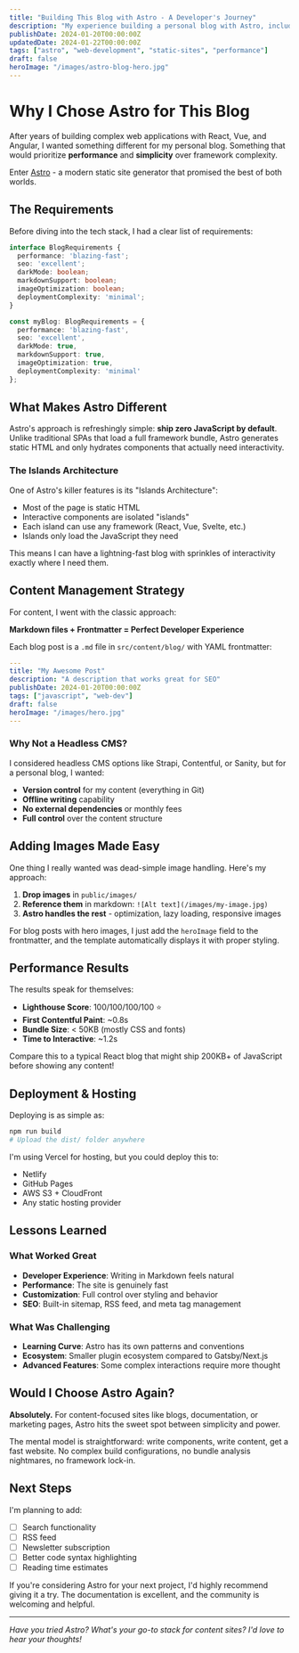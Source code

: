 ```yaml
---
title: "Building This Blog with Astro - A Developer's Journey"
description: "My experience building a personal blog with Astro, including the wins, challenges, and lessons learned along the way."
publishDate: 2024-01-20T00:00:00Z
updatedDate: 2024-01-22T00:00:00Z
tags: ["astro", "web-development", "static-sites", "performance"]
draft: false
heroImage: "/images/astro-blog-hero.jpg"
---
```


# Why I Chose Astro for This Blog

After years of building complex web applications with React, Vue, and Angular, I wanted something different for my personal blog. Something that would prioritize **performance** and **simplicity** over framework complexity.

Enter [Astro](https://astro.build) - a modern static site generator that promised the best of both worlds.

## The Requirements

Before diving into the tech stack, I had a clear list of requirements:

```typescript
interface BlogRequirements {
  performance: 'blazing-fast';
  seo: 'excellent';
  darkMode: boolean;
  markdownSupport: boolean;
  imageOptimization: boolean;
  deploymentComplexity: 'minimal';
}

const myBlog: BlogRequirements = {
  performance: 'blazing-fast',
  seo: 'excellent',
  darkMode: true,
  markdownSupport: true,
  imageOptimization: true,
  deploymentComplexity: 'minimal'
};
```

## What Makes Astro Different

Astro's approach is refreshingly simple: **ship zero JavaScript by default**. Unlike traditional SPAs that load a full framework bundle, Astro generates static HTML and only hydrates components that actually need interactivity.

### The Islands Architecture

One of Astro's killer features is its "Islands Architecture":

- Most of the page is static HTML
- Interactive components are isolated "islands"
- Each island can use any framework (React, Vue, Svelte, etc.)
- Islands only load the JavaScript they need

This means I can have a lightning-fast blog with sprinkles of interactivity exactly where I need them.

## Content Management Strategy

For content, I went with the classic approach:

**Markdown files + Frontmatter = Perfect Developer Experience**

Each blog post is a `.md` file in `src/content/blog/` with YAML frontmatter:

```yaml
---
title: "My Awesome Post"
description: "A description that works great for SEO"
publishDate: 2024-01-20T00:00:00Z
tags: ["javascript", "web-dev"]
draft: false
heroImage: "/images/hero.jpg"
---
```

### Why Not a Headless CMS?

I considered headless CMS options like Strapi, Contentful, or Sanity, but for a personal blog, I wanted:

- **Version control** for my content (everything in Git)
- **Offline writing** capability
- **No external dependencies** or monthly fees
- **Full control** over the content structure

## Adding Images Made Easy

One thing I really wanted was dead-simple image handling. Here's my approach:

1. **Drop images** in `public/images/`
2. **Reference them** in markdown: `![Alt text](/images/my-image.jpg)`
3. **Astro handles the rest** - optimization, lazy loading, responsive images

For blog posts with hero images, I just add the `heroImage` field to the frontmatter, and the template automatically displays it with proper styling.

## Performance Results

The results speak for themselves:

- **Lighthouse Score**: 100/100/100/100 ⭐
- **First Contentful Paint**: ~0.8s
- **Bundle Size**: < 50KB (mostly CSS and fonts)
- **Time to Interactive**: ~1.2s

Compare this to a typical React blog that might ship 200KB+ of JavaScript before showing any content!

## Deployment & Hosting

Deploying is as simple as:

```bash
npm run build
# Upload the dist/ folder anywhere
```

I'm using Vercel for hosting, but you could deploy this to:
- Netlify
- GitHub Pages  
- AWS S3 + CloudFront
- Any static hosting provider

## Lessons Learned

### What Worked Great

- **Developer Experience**: Writing in Markdown feels natural
- **Performance**: The site is genuinely fast
- **Customization**: Full control over styling and behavior
- **SEO**: Built-in sitemap, RSS feed, and meta tag management

### What Was Challenging

- **Learning Curve**: Astro has its own patterns and conventions
- **Ecosystem**: Smaller plugin ecosystem compared to Gatsby/Next.js
- **Advanced Features**: Some complex interactions require more thought

## Would I Choose Astro Again?

**Absolutely.** For content-focused sites like blogs, documentation, or marketing pages, Astro hits the sweet spot between simplicity and power.

The mental model is straightforward: write components, write content, get a fast website. No complex build configurations, no bundle analysis nightmares, no framework lock-in.

## Next Steps

I'm planning to add:

- [ ] Search functionality
- [ ] RSS feed
- [ ] Newsletter subscription
- [ ] Better code syntax highlighting
- [ ] Reading time estimates

If you're considering Astro for your next project, I'd highly recommend giving it a try. The documentation is excellent, and the community is welcoming and helpful.

---

*Have you tried Astro? What's your go-to stack for content sites? I'd love to hear your thoughts!*